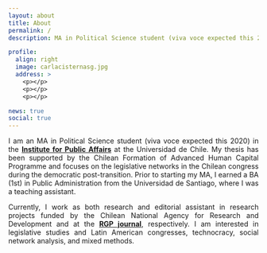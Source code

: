 ```yaml
---
layout: about
title: About
permalink: /
description: MA in Political Science student (viva voce expected this 2020) in the Institute for Public Affairs at the Universidad de Chile.

profile:
  align: right
  image: carlacisternasg.jpg
  address: >
    <p></p>
    <p></p>
    <p></p>

news: true
social: true
---
```


<p align="justify">I am an MA in Political Science student (viva voce expected this 2020) in the <a href="http://www.inap.uchile.cl/" target="_blank"><strong>Institute for Public Affairs</strong></a> at the Universidad de Chile. My thesis has been supported by the Chilean Formation of Advanced Human Capital Programme and focuses on the legislative networks in the Chilean congress during the democratic post-transition. Prior to starting my MA, I earned a BA (1st) in Public Administration from the Universidad de Santiago, where I was a teaching assistant.</p>

<p align="justify">Currently, I work as both research and editorial assistant in research projects funded by the Chilean National Agency for Research and Development and at the <a href="http://www.revistadegestionpublica.cl/index.php/rgp" target="_blank"><strong>RGP journal</strong></a>, respectively. I am interested in legislative studies and Latin American congresses, technocracy, social network analysis, and mixed methods.</p>
